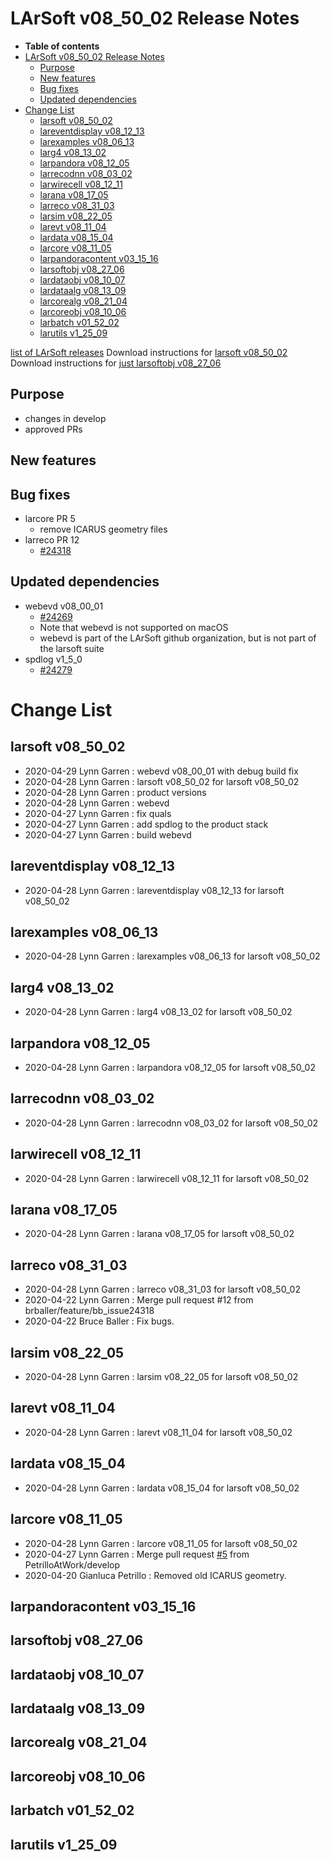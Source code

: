 LArSoft v08_50_02 Release Notes
======================================================================

-   **Table of contents**
-   [LArSoft v08_50_02 Release Notes](#LArSoft-v08_50_02-Release-Notes)
    -   [Purpose](#Purpose)
    -   [New features](#New-features)
    -   [Bug fixes](#Bug-fixes)
    -   [Updated dependencies](#Updated-dependencies)
-   [Change List](#Change-List)
    -   [larsoft v08_50_02](#larsoft-v08_50_02)
    -   [lareventdisplay v08_12_13](#lareventdisplay-v08_12_13)
    -   [larexamples v08_06_13](#larexamples-v08_06_13)
    -   [larg4 v08_13_02](#larg4-v08_13_02)
    -   [larpandora v08_12_05](#larpandora-v08_12_05)
    -   [larrecodnn v08_03_02](#larrecodnn-v08_03_02)
    -   [larwirecell v08_12_11](#larwirecell-v08_12_11)
    -   [larana v08_17_05](#larana-v08_17_05)
    -   [larreco v08_31_03](#larreco-v08_31_03)
    -   [larsim v08_22_05](#larsim-v08_22_05)
    -   [larevt v08_11_04](#larevt-v08_11_04)
    -   [lardata v08_15_04](#lardata-v08_15_04)
    -   [larcore v08_11_05](#larcore-v08_11_05)
    -   [larpandoracontent v03_15_16](#larpandoracontent-v03_15_16)
    -   [larsoftobj v08_27_06](#larsoftobj-v08_27_06)
    -   [lardataobj v08_10_07](#lardataobj-v08_10_07)
    -   [lardataalg v08_13_09](#lardataalg-v08_13_09)
    -   [larcorealg v08_21_04](#larcorealg-v08_21_04)
    -   [larcoreobj v08_10_06](#larcoreobj-v08_10_06)
    -   [larbatch v01_52_02](#larbatch-v01_52_02)
    -   [larutils v1_25_09](#larutils-v1_25_09)

[list of LArSoft releases](LArSoft_release_list)
Download instructions for [larsoft v08_50_02](http://scisoft.fnal.gov/scisoft/bundles/larsoft/v08_50_02/larsoft-v08_50_02.html)
Download instructions for [just larsoftobj v08_27_06](http://scisoft.fnal.gov/scisoft/bundles/larsoftobj/v08_27_06/larsoftobj-v08_27_06.html)

Purpose
--------------------

-   changes in develop
-   approved PRs

New features
------------------------------

Bug fixes
------------------------

-   larcore PR 5
    -   remove ICARUS geometry files
-   larreco PR 12
    -   [\#24318](/redmine/issues/24318 "Bug: larreco/RecoAlg/TrajClusterAlg: Unchecked loop range leads to seg fault (Closed)")

Updated dependencies
----------------------------------------------

-   webevd v08_00_01
    -   [\#24269](/redmine/issues/24269 "Feature: Explore splitting out WebEVD as a standalone product (Closed)")
    -   Note that webevd is not supported on macOS
    -   webevd is part of the LArSoft github organization, but is not part of the larsoft suite
-   spdlog v1_5_0
    -   [\#24279](/redmine/issues/24279 "Support: Add spdlog as ups product (Closed)")

Change List
============================

larsoft v08_50_02
------------------------------------------

-   2020-04-29 Lynn Garren : webevd v08_00_01 with debug build fix
-   2020-04-28 Lynn Garren : larsoft v08_50_02 for larsoft v08_50_02
-   2020-04-28 Lynn Garren : product versions
-   2020-04-28 Lynn Garren : webevd
-   2020-04-27 Lynn Garren : fix quals
-   2020-04-27 Lynn Garren : add spdlog to the product stack
-   2020-04-27 Lynn Garren : build webevd

lareventdisplay v08_12_13
----------------------------------------------------------

-   2020-04-28 Lynn Garren : lareventdisplay v08_12_13 for larsoft v08_50_02

larexamples v08_06_13
--------------------------------------------------

-   2020-04-28 Lynn Garren : larexamples v08_06_13 for larsoft v08_50_02

larg4 v08_13_02
--------------------------------------

-   2020-04-28 Lynn Garren : larg4 v08_13_02 for larsoft v08_50_02

larpandora v08_12_05
------------------------------------------------

-   2020-04-28 Lynn Garren : larpandora v08_12_05 for larsoft v08_50_02

larrecodnn v08_03_02
------------------------------------------------

-   2020-04-28 Lynn Garren : larrecodnn v08_03_02 for larsoft v08_50_02

larwirecell v08_12_11
--------------------------------------------------

-   2020-04-28 Lynn Garren : larwirecell v08_12_11 for larsoft v08_50_02

larana v08_17_05
----------------------------------------

-   2020-04-28 Lynn Garren : larana v08_17_05 for larsoft v08_50_02

larreco v08_31_03
------------------------------------------

-   2020-04-28 Lynn Garren : larreco v08_31_03 for larsoft v08_50_02
-   2020-04-22 Lynn Garren : Merge pull request \#12 from brballer/feature/bb_issue24318
-   2020-04-22 Bruce Baller : Fix bugs.

larsim v08_22_05
----------------------------------------

-   2020-04-28 Lynn Garren : larsim v08_22_05 for larsoft v08_50_02

larevt v08_11_04
----------------------------------------

-   2020-04-28 Lynn Garren : larevt v08_11_04 for larsoft v08_50_02

lardata v08_15_04
------------------------------------------

-   2020-04-28 Lynn Garren : lardata v08_15_04 for larsoft v08_50_02

larcore v08_11_05
------------------------------------------

-   2020-04-28 Lynn Garren : larcore v08_11_05 for larsoft v08_50_02
-   2020-04-27 Lynn Garren : Merge pull request [\#5](/redmine/issues/5 "Feature: NIMROD extended to Accelerator Division (New)") from PetrilloAtWork/develop
-   2020-04-20 Gianluca Petrillo : Removed old ICARUS geometry.

larpandoracontent v03_15_16
--------------------------------------------------------------

larsoftobj v08_27_06
------------------------------------------------

lardataobj v08_10_07
------------------------------------------------

lardataalg v08_13_09
------------------------------------------------

larcorealg v08_21_04
------------------------------------------------

larcoreobj v08_10_06
------------------------------------------------

larbatch v01_52_02
--------------------------------------------

larutils v1_25_09
------------------------------------------
